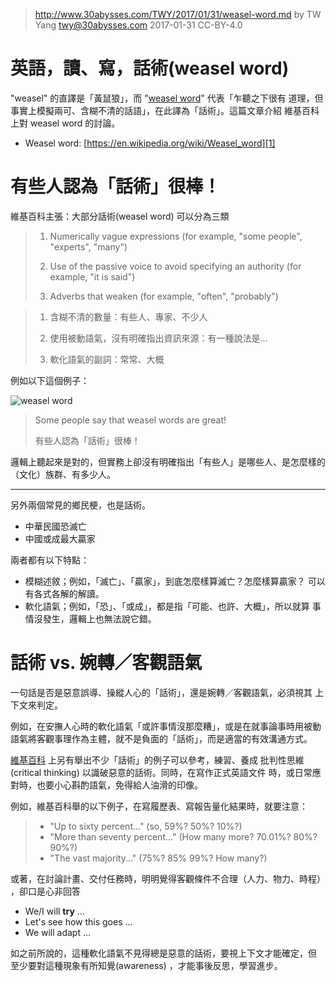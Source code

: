 ﻿> http://www.30abysses.com/TWY/2017/01/31/weasel-word.md
> by TW Yang <twy@30abysses.com> 2017-01-31 CC-BY-4.0

# 英語，讀、寫，話術(weasel word)

"weasel"  的直譯是「黃鼠狼」，而 "[weasel word][1]" 代表「乍聽之下很有
道理，但事實上模擬兩可、含糊不清的話語」，在此譯為「話術」。這篇文章介紹
維基百科上對 weasel word  的討論。

* Weasel word: [https://en.wikipedia.org/wiki/Weasel_word][1]

[1]: https://en.wikipedia.org/wiki/Weasel_word



# 有些人認為「話術」很棒！

維基百科主張：大部分話術(weasel word) 可以分為三類

> 1. Numerically vague expressions (for example, "some people", "experts", "many")
>
> 2. Use of the passive voice to avoid specifying an authority (for example, "it is said")
>
> 3. Adverbs that weaken (for example, "often", "probably")

> 1.  含糊不清的數量：有些人、專家、不少人
>
> 2.  使用被動語氣，沒有明確指出資訊來源：有一種說法是…
>
> 3.  軟化語氣的副詞：常常、大概

例如以下這個例子：

![weasel word][2]

> Some people say that weasel words are great!
>
> 有些人認為「話術」很棒！

[2]: https://upload.wikimedia.org/wikipedia/commons/1/11/Weasel_words.svg

邏輯上聽起來是對的，但實務上卻沒有明確指出「有些人」是哪些人、是怎麼樣的
（文化）族群、有多少人。

---

另外兩個常見的鄉民梗，也是話術。

* 中華民國恐滅亡
* 中國或成最大贏家

兩者都有以下特點：

* 模糊述敘；例如，「滅亡」、「贏家」，到底怎麼樣算滅亡？怎麼樣算贏家？
  可以有各式各解的解讀。
* 軟化語氣；例如，「恐」、「或成」，都是指「可能、也許、大概」，所以就算
  事情沒發生，邏輯上也無法說它錯。



# 話術 vs.  婉轉／客觀語氣

一句話是否是惡意誤導、操縱人心的「話術」，還是婉轉／客觀語氣，必須視其
上下文來判定。

例如，在安撫人心時的軟化語氣「或許事情沒那麼糟」，或是在就事論事時用被動
語氣將客觀事理作為主體，就不是負面的「話術」，而是適當的有效溝通方式。

[維基百科][1] 上另有舉出不少「話術」的例子可以參考，練習、養成
批判性思維(critical thinking) 以識破惡意的話術。同時，在寫作正式英語文件
時，或日常應對時，也要小心斟酌語氣，免得給人油滑的印像。

例如，維基百科舉的以下例子，在寫履歷表、寫報告量化結果時，就要注意：

> * "Up to sixty percent..." (so, 59%? 50%? 10%?)
> * "More than seventy percent..." (How many more? 70.01%? 80%? 90%?)
> * "The vast majority..." (75%? 85% 99%? How many?)

或著，在討論計畫、交付任務時，明明覺得客觀條件不合理（人力、物力、時程）
，卻口是心非回答

* We/I will **try** ...
* Let's see how this goes ...
* We will adapt ...

如之前所說的，這種軟化語氣不見得總是惡意的話術，要視上下文才能確定，但
至少要對這種現象有所知覺(awareness) ，才能事後反思，學習進步。
